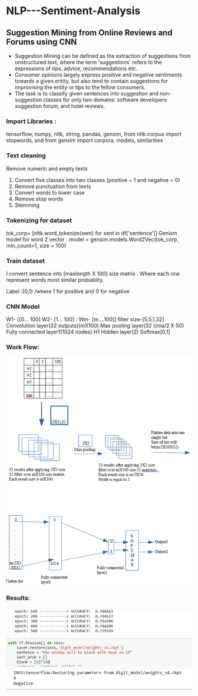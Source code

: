 # NLP---Sentiment-Analysis
## Suggestion Mining from Online Reviews and Forums using CNN
- Suggestion Mining can be defined as the extraction of suggestions from unstructured text, where the term 'suggestions' refers to the expressions of tips, advice, recommendations etc. 
- Consumer opinions largely express positive and negative sentiments towards a given entity, but also tend to contain suggestions for improvising the entity or tips to the fellow consumers.
- The task is to classify given sentences into suggestion and non-suggestion classes for only two domains: software developers suggestion forum, and hotel reviews.
### Import Libraries :
tensorflow, numpy, nltk, string, pandas, gensim, from nltk.corpus import stopwords, and
from gensim import corpora, models, similarities

### Text cleaning
Remove numeric and empty texts
1.	Convert five classes into two classes (positive = 1 and negative = 0)
2.	Remove punctuation from texts
3.	Convert words to lower case
4.	Remove stop words
5.	Stemming

### Tokenizing for dataset
tok_corp= [nltk.word_tokenize(sent) for sent in df['sentence']] Genism model for word 2 vector :
model = gensim.models.Word2Vec(tok_corp, min_count=1, size = 100) 

### Train dataset
I convert sentence into [maxlength X 100] size matrix . Where each row represent words most similar probablity.

Label :{0,1} /where 1 for positive and 0 for negative 

### CNN Model 
W1- [[0…	100]
W2- [1…	100]
:
Wm- [m….100]]
filter size-[5,5,1,32] Convolution layer(32 outputs)(mX100)
Max pooling layer(32 )(ma/2 X 50)
Fully connected layer1(1024 nodes) H1
Hidden layer(2) 
Softmax[0,1]

### Work Flow: 
![image alt](https://github.com/PriyaVasu/NLP---Sentiment-Analysis/blob/91c4d12b9c927e70953bb05fd3831ae09f04b47c/Suggestion%20mining%20from%20online%20review%20forums_using%20CNN.png)

### Results:
![image alt](https://github.com/PriyaVasu/NLP---Sentiment-Analysis/blob/4c30bca82e050eacf8b1d1b2163e15d0544db0ba/full_res.png)


